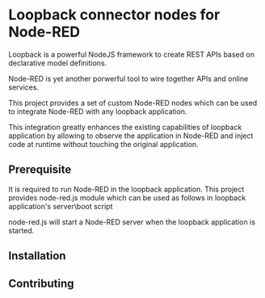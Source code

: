# Loopback connector nodes for Node-RED

Loopback is a powerful NodeJS framework to create REST APIs based on declarative 
model definitions. 

Node-RED is yet another porwerful tool to wire together APIs and online services.

This project provides a set of custom Node-RED nodes which can be used to integrate 
Node-RED with any loopback application. 

This integration greatly enhances the existing capabilities of loopback application
by allowing to observe the application in Node-RED and inject code at runtime 
without touching the original application.

## Prerequisite

It is required to run Node-RED in the loopback application. This project provides 
node-red.js module which can be used as follows in loopback application's server\boot 
script

node-red.js will start a Node-RED server when the loopback application is started.

## Installation

## Contributing

